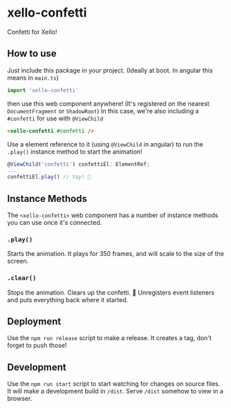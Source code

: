 # xello-confetti
Confetti for Xello!

## How to use
Just include this package in your project. (Ideally at boot. In angular this means in `main.ts`)

```typescript
import 'xello-confetti'
```

then use this web component anywhere! (It's registered on the nearest `DocumentFragment` or `ShadowRoot`) In this case, we're also including a `#confetti` for use with `@ViewChild`

```html
<xello-confetti #confetti />
```

Use a element reference to it (using `@ViewChild` in angular) to run the `.play()` instance method to start the animation!

```typescript
@ViewChild('confetti') confettiEl: ElementRef;
...
confettiEl.play() // Yay! 🎉
```

## Instance Methods
The `<xello-confetti>` web component has a number of instance methods you can use once it's connected.

### `.play()`
Starts the animation. It plays for 350 frames, and will scale to the size of the screen.

### `.clear()`
Stops the animation. Clears up the confetti. 🧹 Unregisters event listeners and puts everything back where it started.

## Deployment
Use the `npm run release` script to make a release. It creates a tag, don't forget to push those!

## Development
Use the `npm run start` script to start watching for changes on source files. It will make a development build in `/dist`. Serve `/dist` somehow to view in a browser.
